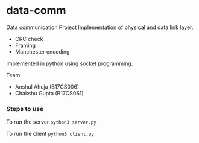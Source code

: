 # data-comm
Data communication Project
Implementation of physical and data link layer. 
- CRC check
- Framing
- Manchester encoding

Implemented in python using socket programming.

Team:
- Anshul Ahuja (B17CS006)
- Chakshu Gupta (B17CS061)


### Steps to use
To run the server
```python3 server.py```

To run the client
```python3 client.py```
